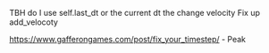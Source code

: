 TBH do I use self.last_dt or the current dt the change velocity
Fix up add_velocoty

https://www.gafferongames.com/post/fix_your_timestep/ - Peak